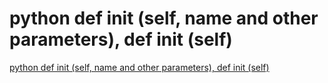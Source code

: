 # python def   init  (self, name and other parameters), def   init  (self)
[python def   init  (self, name and other parameters), def   init  (self)](https://aiwithcloud.com/2022/09/15/python_def___init__self_name_and_other_parameters_def___init__self/)